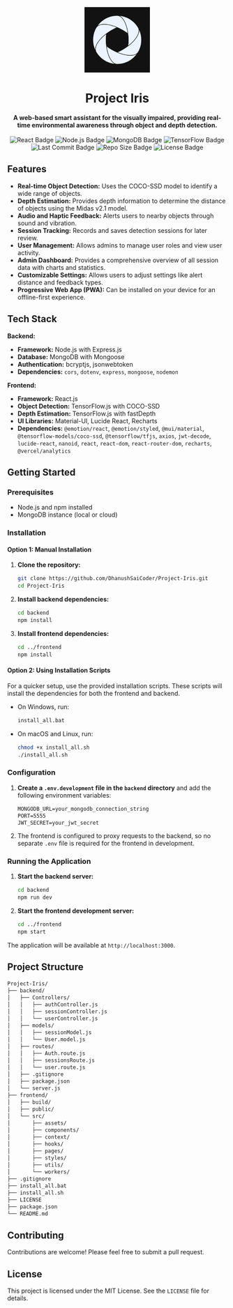 <div align="center">
  <img src="./frontend/public/logo.png" alt="Project Iris Logo" width="150"/>
  <h1 align="center">Project Iris</h1>
  <strong>
    A web-based smart assistant for the visually impaired, providing real-time environmental awareness through object and depth detection.<br/><br/>
  </strong>
</div>

<div align="center">
  <img src="https://img.shields.io/badge/React-20232A?style=for-the-badge&logo=react&logoColor=61DAFB" alt="React Badge"/>
  <img src="https://img.shields.io/badge/Node.js-339933?style=for-the-badge&logo=nodedotjs&logoColor=white" alt="Node.js Badge"/>
  <img src="https://img.shields.io/badge/MongoDB-47A248?style=for-the-badge&logo=mongodb&logoColor=white" alt="MongoDB Badge"/>
  <img src="https://img.shields.io/badge/TensorFlow-FF6F00?style=for-the-badge&logo=tensorflow&logoColor=white" alt="TensorFlow Badge"/>
</div>

<div align="center">
  <img src="https://img.shields.io/github/last-commit/DhanushSaiCoder/Project-Iris" alt="Last Commit Badge"/>
  <img src="https://img.shields.io/github/repo-size/DhanushSaiCoder/Project-Iris" alt="Repo Size Badge"/>
  <img src="https://img.shields.io/github/license/DhanushSaiCoder/Project-Iris" alt="License Badge"/>
</div>

## Features

-   **Real-time Object Detection:** Uses the COCO-SSD model to identify a wide range of objects.
-   **Depth Estimation:** Provides depth information to determine the distance of objects using the Midas v2.1 model.
-   **Audio and Haptic Feedback:** Alerts users to nearby objects through sound and vibration.
-   **Session Tracking:** Records and saves detection sessions for later review.
-   **User Management:** Allows admins to manage user roles and view user activity.
-   **Admin Dashboard:** Provides a comprehensive overview of all session data with charts and statistics.
-   **Customizable Settings:** Allows users to adjust settings like alert distance and feedback types.
-   **Progressive Web App (PWA):** Can be installed on your device for an offline-first experience.

## Tech Stack

**Backend:**

-   **Framework:** Node.js with Express.js
-   **Database:** MongoDB with Mongoose
-   **Authentication:** bcryptjs, jsonwebtoken
-   **Dependencies:** `cors`, `dotenv`, `express`, `mongoose`, `nodemon`

**Frontend:**

-   **Framework:** React.js
-   **Object Detection:** TensorFlow.js with COCO-SSD
-   **Depth Estimation:** TensorFlow.js with fastDepth
-   **UI Libraries:** Material-UI, Lucide React, Recharts
-   **Dependencies:** `@emotion/react`, `@emotion/styled`, `@mui/material`, `@tensorflow-models/coco-ssd`, `@tensorflow/tfjs`, `axios`, `jwt-decode`, `lucide-react`, `nanoid`, `react`, `react-dom`, `react-router-dom`, `recharts`, `@vercel/analytics`

## Getting Started

### Prerequisites

-   Node.js and npm installed
-   MongoDB instance (local or cloud)

### Installation

#### Option 1: Manual Installation

1.  **Clone the repository:**

    ```bash
    git clone https://github.com/DhanushSaiCoder/Project-Iris.git
    cd Project-Iris
    ```

2.  **Install backend dependencies:**

    ```bash
    cd backend
    npm install
    ```

3.  **Install frontend dependencies:**
    ```bash
    cd ../frontend
    npm install
    ```

#### Option 2: Using Installation Scripts

For a quicker setup, use the provided installation scripts. These scripts will install the dependencies for both the frontend and backend.

-   On Windows, run:
    ```bash
    install_all.bat
    ```
-   On macOS and Linux, run:
    ```bash
    chmod +x install_all.sh
    ./install_all.sh
    ```

### Configuration

1.  **Create a `.env.development` file in the `backend` directory** and add the following environment variables:

    ```
    MONGODB_URL=your_mongodb_connection_string
    PORT=5555
    JWT_SECRET=your_jwt_secret
    ```

2.  The frontend is configured to proxy requests to the backend, so no separate `.env` file is required for the frontend in development.

### Running the Application

1.  **Start the backend server:**

    ```bash
    cd backend
    npm run dev
    ```

2.  **Start the frontend development server:**
    ```bash
    cd ../frontend
    npm start
    ```

The application will be available at `http://localhost:3000`.

## Project Structure

```
Project-Iris/
├── backend/
│   ├── Controllers/
│   │   ├── authController.js
│   │   ├── sessionController.js
│   │   └── userController.js
│   ├── models/
│   │   ├── sessionModel.js
│   │   └── User.model.js
│   ├── routes/
│   │   ├── Auth.route.js
│   │   ├── sessionsRoute.js
│   │   └── user.route.js
│   ├── .gitignore
│   ├── package.json
│   └── server.js
├── frontend/
│   ├── build/
│   ├── public/
│   └── src/
│       ├── assets/
│       ├── components/
│       ├── context/
│       ├── hooks/
│       ├── pages/
│       ├── styles/
│       ├── utils/
│       └── workers/
├── .gitignore
├── install_all.bat
├── install_all.sh
├── LICENSE
├── package.json
└── README.md
```

## Contributing

Contributions are welcome! Please feel free to submit a pull request.

## License

This project is licensed under the MIT License. See the `LICENSE` file for details.